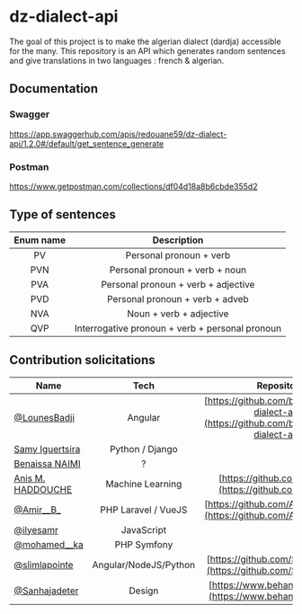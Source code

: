 # dz-dialect-api

The goal of this project is to make the algerian dialect (dardja) accessible for the many.
This repository is an API which generates random sentences and give translations in two languages : french & algerian.

## Documentation

### Swagger 
https://app.swaggerhub.com/apis/redouane59/dz-dialect-api/1.2.0#/default/get_sentence_generate

### Postman
https://www.getpostman.com/collections/df04d18a8b6cbde355d2

## Type of sentences 


| Enum name        | Description           |
| :-------------: |:-------------:|
| PV | Personal pronoun + verb |
| PVN | Personal pronoun + verb + noun |
| PVA | Personal pronoun + verb + adjective |
| PVD | Personal pronoun + verb + adveb |
| NVA | Noun + verb + adjective |
| QVP | Interrogative pronoun + verb + personal pronoun |

## Contribution solicitations



| Name        | Tech           | Repository  | App Link  |
| ------------- |:-------------:| :-----:| :-----:|
| [@LounesBadji](https://twitter.com/LounesBadji) |  Angular     | [https://github.com/badjilounes/dz-dialect-app](https://github.com/badjilounes/dz-dialect-app)     | [dz-dialect-app.herokuapp.com](https://dz-dialect-app.herokuapp.com) |
| [Samy Iguertsira](https://www.linkedin.com/in/samy-iguertsira-960b40117/) | Python / Django      |     | |
| [Benaissa NAIMI](https://www.linkedin.com/in/benaissa-naimi-5493a1127/)      | ?|  | |
| [Anis M. HADDOUCHE](https://www.linkedin.com/in/anis-m-haddouche-phd-a8667175/)      | Machine Learning      | [https://github.com/AnisHdd](https://github.com/AnisHdd)   |
| [@Amir__B_](https://twitter.com/Amir__B_) |  PHP Laravel / VueJS     | [https://github.com/AmirBouzouina](https://github.com/AmirBouzouina)     | |
| [@ilyesamr](https://twitter.com/ilyesamr) | JavaScript       |     | |
| [@mohamed__ka](https://twitter.com/mohamed__ka) | PHP Symfony | |
| [@slimlapointe](https://twitter.com/slimlapointe) | Angular/NodeJS/Python | [https://github.com/SlimaneBouss](https://github.com/SlimaneBouss) | |
| [@Sanhajadeter](https://twitter.com/Sanhajadeter) | Design | [https://www.behance.net/kutam](https://www.behance.net/kutam) | |

